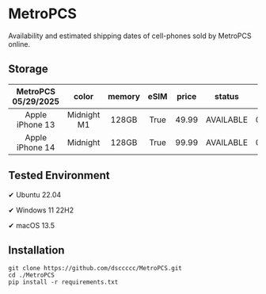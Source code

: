 # MetroPCS
Availability and estimated shipping dates of cell-phones sold by MetroPCS online.
## Storage
|MetroPCS 05/29/2025|color|memory|eSIM|price|status|shipping from|shipping to|
|:--:|:--:|:--:|:--:|:--:|:--:|:--:|:--:|
|Apple iPhone 13|Midnight M1|128GB|True|49.99|AVAILABLE|05/28/2025|06/02/2025|
|Apple iPhone 14|Midnight|128GB|True|99.99|AVAILABLE|05/28/2025|06/02/2025|

## Tested Environment
✔ Ubuntu 22.04

✔ Windows 11 22H2

✔ macOS 13.5
## Installation
```
git clone https://github.com/dsccccc/MetroPCS.git
cd ./MetroPCS
pip install -r requirements.txt
```
